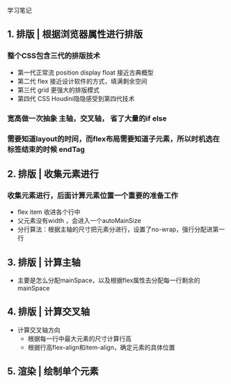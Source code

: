 学习笔记

## 1. 排版 | 根据浏览器属性进行排版 
### 整个CSS包含三代的排版技术
+ 第一代正常流 position display float 接近古典概型
+ 第二代 flex 接近设计软件的方式，填满剩余空间
+ 第三代 grid 更强大的排版模式
+ 第四代 CSS Houdini隐隐感受到第四代技术
### 宽高做一次抽象 主轴，交叉轴， 省了大量的if else
### 需要知道layout的时间，而flex布局需要知道子元素，所以时机选在标签结束的时候 endTag

## 2. 排版 | 收集元素进行
### 收集元素进行，后面计算元素位置一个重要的准备工作
+ flex item 收进各个行中
+ 父元素没有width ，会进入一个autoMainSize
+ 分行算法：根据主轴的尺寸把元素分进行，设置了no-wrap，强行分配进第一行

## 3. 排版 | 计算主轴
+ 主要是怎么分配mainSpace，以及根据flex属性去分配每一行剩余的mainSpace
## 4. 排版 | 计算交叉轴
+ 计算交叉轴方向
    + 根据每一行中最大元素的尺寸计算行高
    + 根据行高flex-align和item-align，确定元素的具体位置

## 5. 渲染 | 绘制单个元素
